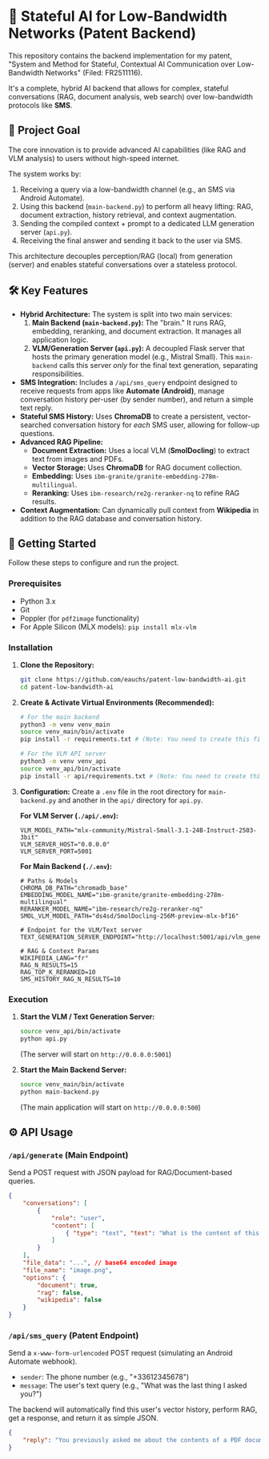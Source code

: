 
# 🚀 Stateful AI for Low-Bandwidth Networks (Patent Backend)

This repository contains the backend implementation for my patent, "System and Method for Stateful, Contextual AI Communication over Low-Bandwidth Networks" (Filed: FR2511116).

It's a complete, hybrid AI backend that allows for complex, stateful conversations (RAG, document analysis, web search) over low-bandwidth protocols like **SMS**.

## 🌟 Project Goal

The core innovation is to provide advanced AI capabilities (like RAG and VLM analysis) to users without high-speed internet.

The system works by:

1.  Receiving a query via a low-bandwidth channel (e.g., an SMS via Android Automate).
2.  Using this backend (`main-backend.py`) to perform all heavy lifting: RAG, document extraction, history retrieval, and context augmentation.
3.  Sending the compiled context + prompt to a dedicated LLM generation server (`api.py`).
4.  Receiving the final answer and sending it back to the user via SMS.

This architecture decouples perception/RAG (local) from generation (server) and enables stateful conversations over a stateless protocol.

## 🛠️ Key Features

  * **Hybrid Architecture:** The system is split into two main services:
    1.  **Main Backend (`main-backend.py`):** The "brain." It runs RAG, embedding, reranking, and document extraction. It manages all application logic.
    2.  **VLM/Generation Server (`api.py`):** A decoupled Flask server that hosts the primary generation model (e.g., Mistral Small). This `main-backend` calls this server *only* for the final text generation, separating responsibilities.
  * **SMS Integration:** Includes a `/api/sms_query` endpoint designed to receive requests from apps like **Automate (Android)**, manage conversation history per-user (by sender number), and return a simple text reply.
  * **Stateful SMS History:** Uses **ChromaDB** to create a persistent, vector-searched conversation history for *each* SMS user, allowing for follow-up questions.
  * **Advanced RAG Pipeline:**
      * **Document Extraction:** Uses a local VLM (**SmolDocling**) to extract text from images and PDFs.
      * **Vector Storage:** Uses **ChromaDB** for RAG document collection.
      * **Embedding:** Uses `ibm-granite/granite-embedding-278m-multilingual`.
      * **Reranking:** Uses `ibm-research/re2g-reranker-nq` to refine RAG results.
  * **Context Augmentation:** Can dynamically pull context from **Wikipedia** in addition to the RAG database and conversation history.

## 🚀 Getting Started

Follow these steps to configure and run the project.

### Prerequisites

  * Python 3.x
  * Git
  * Poppler (for `pdf2image` functionality)
  * For Apple Silicon (MLX models): `pip install mlx-vlm`

### Installation

1.  **Clone the Repository:**

    ```bash
    git clone https://github.com/eauchs/patent-low-bandwidth-ai.git
    cd patent-low-bandwidth-ai
    ```

2.  **Create & Activate Virtual Environments (Recommended):**

    ```bash
    # For the main backend
    python3 -m venv venv_main
    source venv_main/bin/activate
    pip install -r requirements.txt # (Note: You need to create this file)

    # For the VLM API server
    python3 -m venv venv_api
    source venv_api/bin/activate
    pip install -r api/requirements.txt # (Note: You need to create this file)
    ```

3.  **Configuration:**
    Create a `.env` file in the root directory for `main-backend.py` and another in the `api/` directory for `api.py`.

    **For VLM Server (`./api/.env`):**

    ```
    VLM_MODEL_PATH="mlx-community/Mistral-Small-3.1-24B-Instruct-2503-3bit"
    VLM_SERVER_HOST="0.0.0.0"
    VLM_SERVER_PORT=5001
    ```

    **For Main Backend (`./.env`):**

    ```
    # Paths & Models
    CHROMA_DB_PATH="chromadb_base"
    EMBEDDING_MODEL_NAME="ibm-granite/granite-embedding-278m-multilingual"
    RERANKER_MODEL_NAME="ibm-research/re2g-reranker-nq"
    SMOL_VLM_MODEL_PATH="ds4sd/SmolDocling-256M-preview-mlx-bf16"

    # Endpoint for the VLM/Text server
    TEXT_GENERATION_SERVER_ENDPOINT="http://localhost:5001/api/vlm_generate"

    # RAG & Context Params
    WIKIPEDIA_LANG="fr"
    RAG_N_RESULTS=15
    RAG_TOP_K_RERANKED=10
    SMS_HISTORY_RAG_N_RESULTS=10
    ```

### Execution

1.  **Start the VLM / Text Generation Server:**

    ```bash
    source venv_api/bin/activate
    python api.py
    ```

    (The server will start on `http://0.0.0.0:5001`)

2.  **Start the Main Backend Server:**

    ```bash
    source venv_main/bin/activate
    python main-backend.py
    ```

    (The main application will start on `http://0.0.0.0:500`)

## ⚙️ API Usage

### `/api/generate` (Main Endpoint)

Send a POST request with JSON payload for RAG/Document-based queries.

```json
{
    "conversations": [
        {
            "role": "user",
            "content": [
                { "type": "text", "text": "What is the content of this image?" }
            ]
        }
    ],
    "file_data": "...", // base64 encoded image
    "file_name": "image.png",
    "options": {
        "document": true,
        "rag": false,
        "wikipedia": false
    }
}
```

### `/api/sms_query` (Patent Endpoint)

Send a `x-www-form-urlencoded` POST request (simulating an Android Automate webhook).

  * `sender`: The phone number (e.g., "+33612345678")
  * `message`: The user's text query (e.g., "What was the last thing I asked you?")

The backend will automatically find this user's vector history, perform RAG, get a response, and return it as simple JSON.

```json
{
    "reply": "You previously asked me about the contents of a PDF document."
}
```

